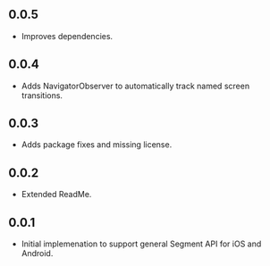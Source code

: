 ## 0.0.5

* Improves dependencies.
## 0.0.4

* Adds NavigatorObserver to automatically track named screen transitions.
## 0.0.3

* Adds package fixes and missing license.
## 0.0.2

* Extended ReadMe.
## 0.0.1

* Initial implemenation to support general Segment API for iOS and Android.
